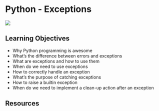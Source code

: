 # Python - Exceptions

![](https://files.realpython.com/media/try_except_else_finally.a7fac6c36c55.png)

## Learning Objectives
- Why Python programming is awesome
- What’s the difference between errors and exceptions
- What are exceptions and how to use them
- When do we need to use exceptions
- How to correctly handle an exception
- What’s the purpose of catching exceptions
- How to raise a builtin exception
- When do we need to implement a clean-up action after an exception

## Resources
